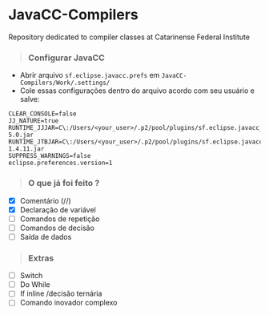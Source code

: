 # JavaCC-Compilers

Repository dedicated to compiler classes at Catarinense Federal Institute

> ### Configurar JavaCC

 * Abrir arquivo `sf.eclipse.javacc.prefs`  em  `JavaCC-Compilers/Work/.settings/`
 * Cole essas configurações dentro do arquivo acordo com seu usuário e salve: 
```
CLEAR_CONSOLE=false
JJ_NATURE=true
RUNTIME_JJJAR=C\:/Users/<your_user>/.p2/pool/plugins/sf.eclipse.javacc_1.5.33/jars/javacc-5.0.jar
RUNTIME_JTBJAR=C\:/Users/<your_user>/.p2/pool/plugins/sf.eclipse.javacc_1.5.33/jars/jtb-1.4.11.jar
SUPPRESS_WARNINGS=false
eclipse.preferences.version=1
```

> ### O que já foi feito ?

 - [x] Comentário (//)
 - [x] Declaração de variável
 - [ ] Comandos de repetição
 - [ ] Comandos de decisão
 - [ ] Saída de dados 

> ### Extras

 - [ ] Switch
 - [ ] Do While
 - [ ] If inline /decisão ternária
 - [ ] Comando inovador complexo
